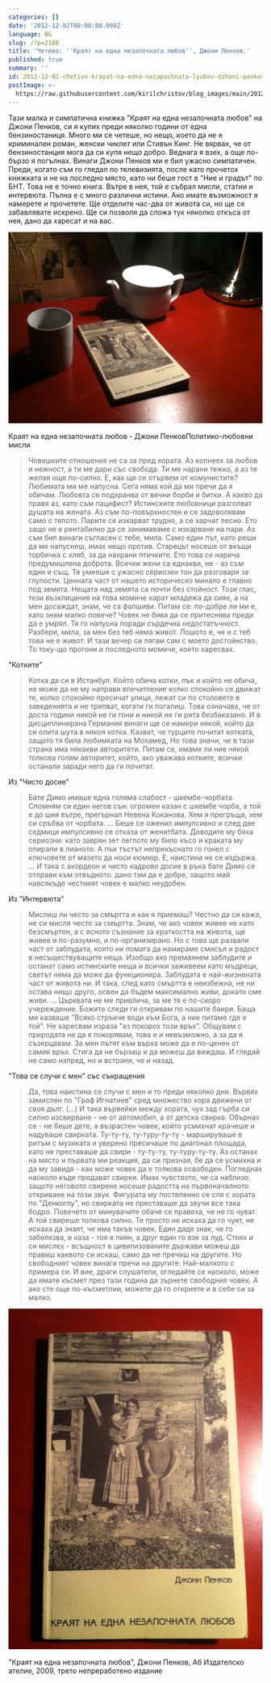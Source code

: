 ```yaml
---
categories: []
date: '2012-12-02T00:00:00.000Z'
language: BG
slug: /?p=2108
title: 'Четиво: ''Краят на една незапочната любов'', Джони Пенков.'
published: true
summary: ''
id: 2012-12-02-chetivo-krayat-na-edna-nezapochnata-lyubov-dzhoni-penkov
postImage: >-
  https://raw.githubusercontent.com/kirilchristov/blog_images/main/2012/12/photo-copy.jpg
---
```


Тази малка и симпатична книжка "Краят на една незапочната любов" на Джони Пенков, си я купих преди няколко години от една бензиностаниця. Много ми се четеше, но нещо, което да не е криминален роман, женски чиклет или Стивън Кинг. Не вярвах, че от бензиностанция мога да си купя нещо добро. Веднага я взех, а още по-бързо я погълнах. Винаги Джони Пенков ми е бил ужасно симпатичен. Преди, когато съм го гледал по телевизията, после като прочетох книжката и не на последно място, като ни беше гост в "Ние и градът" по БНТ. Това не е точно книга. Вътре в нея, той е събрал мисли, статии и интервюта. Пълна е с много различни истини. Ако имате възможност я намерете и прочетете. Ще отделите час-два от живота си, но ще се забавлявате искрено. Ще си позволя да сложа тук няколко откъса от нея, дано да харесат и на вас.

![Краят на една незапочната любов - Джони Пенков](https://raw.githubusercontent.com/kirilchristov/blog_images/main/2012/12/photo-copy.jpg)

Краят на една незапочната любов - Джони ПенковПолитико-любовни мисли

> Човешките отношения не са за пред хората. Аз копнеех за любов и нежност, а ти ме дари със свобода. Ти ме нарани тежко, а аз те желая още по-силно. Е, как ще се отървем от комунистите? Любимата ми ме напусна. Сега няма кой да ми пречи да я обичам. Любовта се подхранва от вечни борби и битки. А какво да правя аз, като съм пацифист? Истинските любовници разголват душата на жената. Аз съм по-повърхностен и се задоволявам само с тялото. Парите се изкарват трудно, а се харчат лесно. Ето защо не е рентабилно да се занимаваме с изкарване на пари. Аз съм бил винаги съгласен с тебе, мила. Само един път, като реши да ме напуснеш, имах нещо против. Старецът носеше от вкъщи торбичка с хляб, за да нахрани птичките. Ето това се нарича предумишлена доброта. Всички жени са еднакви, не - аз съм един и същ. Тя умееше с ужасно сериозен тон да разговаря за глупости. Ценната част от нашето историческо минало е главно под земята. Нещата над земята са почти без стойност. Този глас, тези възклицания на това момиче карат младежа да сияе, а на мен досаждат, знам, че са фалшиви. Питам се: по-добре ли ми е, като знам малко повече? Човек не бива да се притеснява преди да е умрял. Тя го напусна поради сърдечна недостатъчност. Разбери, мила, за мен без теб няма живот. Лошото е, че и с теб това не е живот. И тази вечер си лягам сам с моето достойнство. То току-що прогони и последното момиче, което харесвах.

"Котките"

> Котка да си в Истанбул. Който обича котки, пък и който не обича, не може да не му направи впечатление колко спокойно се движат те, колко спокойно пресичат улици, лежат си по столовете в заведенията и не трепват, когати ги погалиш. Това означава, че от доста години никой не ги гони и никой не ги рита безбаказано. И в дисциплинирана Германия винаги ще се намери някой, който да си опита шута в някоя котка. Казват, че турците почитат котката, защото тя била любимката на Мохамед, Но това значи, че в тази страна има някакви авторитети. Питам се, имаме ли ние някой толкова голям авторитет, който, ако уважава котките, всички останали заради него да ги почитат.

Из "Чисто досие"

> Бате Димо имаше една голяма слабост - шкембе-чорбата. Спомням си един негов сън: огромен казан с шкембе чорба, а той е до шия вътре, прегърнал Невена Коканова. Хем я прегръща, хем си сръбва от чорбата. ... Беше се оженил импулсивно и след две седмици импулсивно се отказа от женитбата. Доводите му бяха сериозни: като заврян зет леглото му било късо и краката му опирали в лианото. А пък тъстът непрекъснато го гонел с ключовете от мазето да носи кюмюр. Е, наистина не се издържа. ... И така с акордеон и чисто кадрово досие в ръка бате Димо се отправи към отвъдното. дано там да е добре, защото май навсякъде честният човек е малко неудобен.

Из "Интервюта"

> Мислиш ли често за смъртта и как я приемаш? Честно да си кажа, не си мисля често за смъртта. Знам, че ако човек живее не като безсмъртен, а с ясното съзнание за краткостта на живота, ще живее и по-разумно, и по-организирано. Но с това ще развали част от заблудата, която ни помага да намираме смисъл и радост в несъществуващите неща. Изобщо ако премахнем заблудите и останат само истинските неща и всички заживеем като мъдреци, светът няма да може да функционира. Заблудата е най-жизнената част от живота ни. И така, след като смъртта е неизбежна, не ни остава нищо друго, освен да бъдем максимално живи, докато сме живи. ... Църквата не ме привлича, за ме тя е по-скоро учереждение. Божите следи ги откривам по нашите баири. Баща ми казваше "Всяко стръкче води към Бога, а ние питаме где е той". Не харесвам израза "аз покорох този връх". Общувам с природата не да я покорявам, това е и невъзможно, а за да я съзерцавам. За мен пътят към върха може да е по-ценен от самия връх. Стига да не бързаш и да можеш да виждаш. И гледай не само напред, но и встрани, че и назад.

"Това се случи с мен" със съкращения

> Да, това наистина се случи с мен и то преди няколко дни. Вървях замислен по "Граф Игнатиев" сред множество хора движени от своя дълг. (...) И така вървейки между хората, чух зад гърба си силно изсвирване - не от автомобил, а от детска свирка. Обърнах се - не беше дете, а възрастен човек, който усмихнат крачеше и надуваше свирката. Ту-ту-ту, ту-туру-ту-ту - маршируваше в ритъм с музиката и уверено пресичаше по диагонал площада, като не преставаше да свири - ту-ту-ту, ту-туру-ту-ту. Аз останах на място и първата ми реакция, да си призная, бе да се усмихна и да му завидя - как може човек да е толкова освободен. Погледнах наоколо къде продават свирки. Имах чувството, че са наблизо, защото неговото свирене носеше радостта на първоначалното откриване на този звук. Фигурата му постепенно се сля с хората по "Денкоглу", но свирката не преставаше да звучи все така бодро. Повечето от минувачите обаче се правеха, че не го чуват. А той свиреше толкова силно. Те просто не искаха да го чуят, не искаха да знаят, че има такъв човек. Един даде знак, че го забелязва, и каза - тоя е пиян, а друг един го взе за луд. Стоях и си мислех - всъщност в цивилизованите държави можеш да правиш каквото си искаш, само да не пречиш на другите. Но свободният човек винаги пречи на другите. Най-малкото с примера си. И вие, драги слушатели, огледайте се наоколо, може да имате късмет през тази година да зърнете свободния човек. А ако сте още по-късметлии, можете да го откриете и в себе си за малко.

![](https://raw.githubusercontent.com/kirilchristov/blog_images/main/2012/12/image.jpeg)

"Краят на една незапочната любов", Джони Пенков, Аб Издателско ателие, 2009, трето непреработено издание
